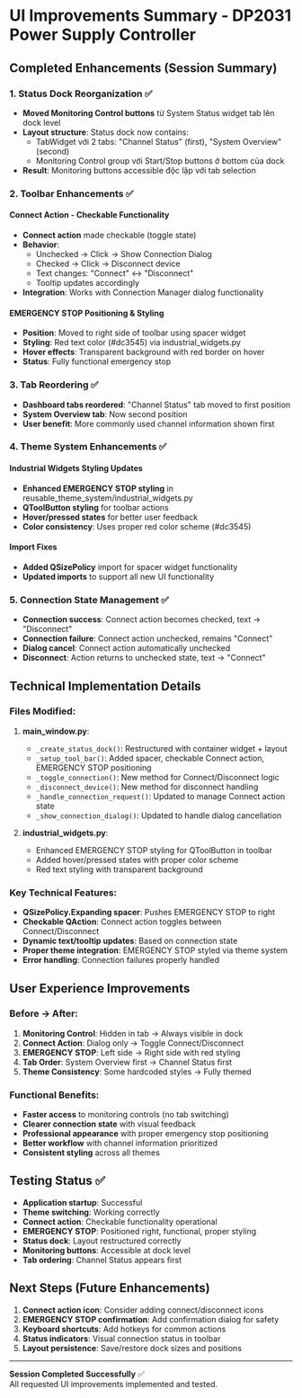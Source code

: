 # UI Improvements Summary - DP2031 Power Supply Controller

## Completed Enhancements (Session Summary)

### 1. Status Dock Reorganization ✅
- **Moved Monitoring Control buttons** từ System Status widget tab lên dock level
- **Layout structure**: Status dock now contains:
  - TabWidget với 2 tabs: "Channel Status" (first), "System Overview" (second)
  - Monitoring Control group với Start/Stop buttons ở bottom của dock
- **Result**: Monitoring buttons accessible độc lập với tab selection

### 2. Toolbar Enhancements ✅

#### Connect Action - Checkable Functionality
- **Connect action** made checkable (toggle state)
- **Behavior**:
  - Unchecked → Click → Show Connection Dialog
  - Checked → Click → Disconnect device
  - Text changes: "Connect" ↔ "Disconnect"
  - Tooltip updates accordingly
- **Integration**: Works with Connection Manager dialog functionality

#### EMERGENCY STOP Positioning & Styling
- **Position**: Moved to right side of toolbar using spacer widget
- **Styling**: Red text color (#dc3545) via industrial_widgets.py
- **Hover effects**: Transparent background with red border on hover
- **Status**: Fully functional emergency stop

### 3. Tab Reordering ✅
- **Dashboard tabs reordered**: "Channel Status" tab moved to first position
- **System Overview tab**: Now second position
- **User benefit**: More commonly used channel information shown first

### 4. Theme System Enhancements ✅

#### Industrial Widgets Styling Updates
- **Enhanced EMERGENCY STOP styling** in reusable_theme_system/industrial_widgets.py
- **QToolButton styling** for toolbar actions
- **Hover/pressed states** for better user feedback
- **Color consistency**: Uses proper red color scheme (#dc3545)

#### Import Fixes
- **Added QSizePolicy** import for spacer widget functionality
- **Updated imports** to support all new UI functionality

### 5. Connection State Management ✅
- **Connection success**: Connect action becomes checked, text → "Disconnect"
- **Connection failure**: Connect action unchecked, remains "Connect"
- **Dialog cancel**: Connect action automatically unchecked
- **Disconnect**: Action returns to unchecked state, text → "Connect"

## Technical Implementation Details

### Files Modified:
1. **main_window.py**:
   - `_create_status_dock()`: Restructured with container widget + layout
   - `_setup_tool_bar()`: Added spacer, checkable Connect action, EMERGENCY STOP positioning
   - `_toggle_connection()`: New method for Connect/Disconnect logic
   - `_disconnect_device()`: New method for disconnect handling
   - `_handle_connection_request()`: Updated to manage Connect action state
   - `_show_connection_dialog()`: Updated to handle dialog cancellation

2. **industrial_widgets.py**:
   - Enhanced EMERGENCY STOP styling for QToolButton in toolbar
   - Added hover/pressed states with proper color scheme
   - Red text styling with transparent background

### Key Technical Features:
- **QSizePolicy.Expanding spacer**: Pushes EMERGENCY STOP to right
- **Checkable QAction**: Connect action toggles between Connect/Disconnect
- **Dynamic text/tooltip updates**: Based on connection state
- **Proper theme integration**: EMERGENCY STOP styled via theme system
- **Error handling**: Connection failures properly handled

## User Experience Improvements

### Before → After:
1. **Monitoring Control**: Hidden in tab → Always visible in dock
2. **Connect Action**: Dialog only → Toggle Connect/Disconnect
3. **EMERGENCY STOP**: Left side → Right side with red styling
4. **Tab Order**: System Overview first → Channel Status first
5. **Theme Consistency**: Some hardcoded styles → Fully themed

### Functional Benefits:
- **Faster access** to monitoring controls (no tab switching)
- **Clearer connection state** with visual feedback
- **Professional appearance** with proper emergency stop positioning
- **Better workflow** with channel information prioritized
- **Consistent styling** across all themes

## Testing Status ✅
- **Application startup**: Successful
- **Theme switching**: Working correctly
- **Connect action**: Checkable functionality operational
- **EMERGENCY STOP**: Positioned right, functional, proper styling
- **Status dock**: Layout restructured correctly
- **Monitoring buttons**: Accessible at dock level
- **Tab ordering**: Channel Status appears first

## Next Steps (Future Enhancements)
1. **Connect action icon**: Consider adding connect/disconnect icons
2. **EMERGENCY STOP confirmation**: Add confirmation dialog for safety
3. **Keyboard shortcuts**: Add hotkeys for common actions
4. **Status indicators**: Visual connection status in toolbar
5. **Layout persistence**: Save/restore dock sizes and positions

---
**Session Completed Successfully** ✅  
All requested UI improvements implemented and tested.

